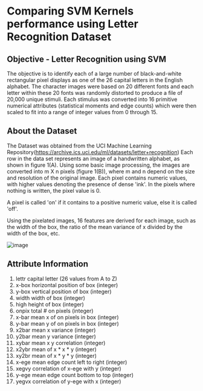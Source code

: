# Comparing SVM Kernels performance using Letter Recognition Dataset
## Objective - Letter Recognition using SVM
The objective is to identify each of a large number of black-and-white rectangular pixel displays as one of the 26 capital letters in the English alphabet. The character images were based on 20 different fonts and each letter within these 20 fonts was randomly distorted to produce a file of 20,000 unique stimuli. Each stimulus was converted into 16 primitive numerical attributes (statistical moments and edge counts) which were then scaled to fit into a range of integer values from 0 through 15.

## About the Dataset
The Dataset was obtained from the UCI Machine Learning Repository(https://archive.ics.uci.edu/ml/datasets/letter+recognition)
Each row in the data set represents an image of a handwritten alphabet, as shown in figure 1(A). Using some basic image processing, the images are converted into m X n pixels (figure 1(B)), where m and n depend on the size and resolution of the original image. Each pixel contains numeric values, with higher values denoting the presence of dense 'ink'. In the pixels where nothing is written, the pixel value is 0.

A pixel is called 'on' if it contains to a positive numeric value, else it is called 'off'.

Using the pixelated images, 16 features are derived for each image, such as the width of the box, the ratio of the mean variance of x divided by the width of the box, etc.

![image](https://user-images.githubusercontent.com/59551550/105849541-8907eb80-6006-11eb-8182-4c41e5fdb5a4.png)

## Attribute Information
1. lettr capital letter (26 values from A to Z)
2. x-box horizontal position of box (integer)
3. y-box vertical position of box (integer)
4. width width of box (integer)
5. high height of box (integer)
6. onpix total # on pixels (integer)
7. x-bar mean x of on pixels in box (integer)
8. y-bar mean y of on pixels in box (integer)
9. x2bar mean x variance (integer)
10. y2bar mean y variance (integer)
11. xybar mean x y correlation (integer)
12. x2ybr mean of x * x * y (integer)
13. xy2br mean of x * y * y (integer)
14. x-ege mean edge count left to right (integer)
15. xegvy correlation of x-ege with y (integer)
16. y-ege mean edge count bottom to top (integer)
17. yegvx correlation of y-ege with x (integer)
